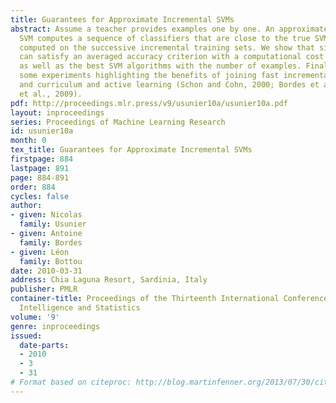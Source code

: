 ```yaml
---
title: Guarantees for Approximate Incremental SVMs
abstract: Assume a teacher provides examples one by one. An approximate incremental
  SVM computes a sequence of classifiers that are close to the true SVM solutions
  computed on the successive incremental training sets. We show that simple algorithms
  can satisfy an averaged accuracy criterion with a computational cost that scales
  as well as the best SVM algorithms with the number of examples. Finally, we exhibit
  some experiments highlighting the benefits of joining fast incremental optimization
  and curriculum and active learning (Schon and Cohn, 2000; Bordes et al., 2005; Bengio
  et al., 2009).
pdf: http://proceedings.mlr.press/v9/usunier10a/usunier10a.pdf
layout: inproceedings
series: Proceedings of Machine Learning Research
id: usunier10a
month: 0
tex_title: Guarantees for Approximate Incremental SVMs
firstpage: 884
lastpage: 891
page: 884-891
order: 884
cycles: false
author:
- given: Nicolas
  family: Usunier
- given: Antoine
  family: Bordes
- given: Léon
  family: Bottou
date: 2010-03-31
address: Chia Laguna Resort, Sardinia, Italy
publisher: PMLR
container-title: Proceedings of the Thirteenth International Conference on Artificial
  Intelligence and Statistics
volume: '9'
genre: inproceedings
issued:
  date-parts:
  - 2010
  - 3
  - 31
# Format based on citeproc: http://blog.martinfenner.org/2013/07/30/citeproc-yaml-for-bibliographies/
---
```

